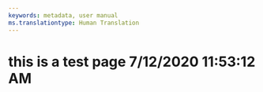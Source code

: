 ```yaml
---
keywords: metadata, user manual
ms.translationtype: Human Translation
---
```

# this is a test page 7/12/2020 11:53:12 AM